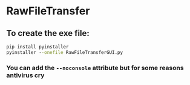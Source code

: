 # RawFileTransfer

## To create the exe file:
```cmd
pip install pyinstaller
pyinstaller --onefile RawFileTransferGUI.py
```
### You can add the ```--noconsole``` attribute but for some reasons antivirus cry

